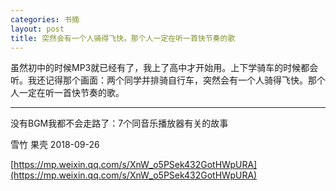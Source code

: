 ```yaml
---
categories: 书摘
layout: post
title: 突然会有一个人骑得飞快。那个人一定在听一首快节奏的歌
---
```


虽然初中的时候MP3就已经有了，我上了高中才开始用。上下学骑车的时候都会听。我还记得那个画面：两个同学并排骑自行车，突然会有一个人骑得飞快。那个人一定在听一首快节奏的歌。

---

没有BGM我都不会走路了：7个同音乐播放器有关的故事

雪竹  果壳  2018-09-26

[https://mp.weixin.qq.com/s/XnW_o5PSek432GotHWpURA](https://mp.weixin.qq.com/s/XnW_o5PSek432GotHWpURA)